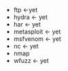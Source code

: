 - ftp <-yet
- hydra <- yet
- har <- yet
- metasploit <- yet
- msfvenom <- yet
- nc <- yet
- nmap
- wfuzz <- yet
